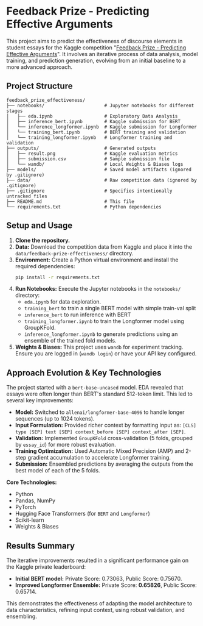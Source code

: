 # Feedback Prize - Predicting Effective Arguments

This project aims to predict the effectiveness of discourse elements in student essays for the Kaggle competition "[Feedback Prize - Predicting Effective Arguments](https://www.kaggle.com/competitions/feedback-prize-effectiveness)". It involves an iterative process of data analysis, model training, and prediction generation, evolving from an initial baseline to a more advanced approach.

## Project Structure

```
feedback_prize_effectiveness/
├── notebooks/                      # Jupyter notebooks for different stages
│   ├── eda.ipynb                   # Exploratory Data Analysis
│   ├── inference_bert.ipynb        # Kaggle submission for BERT
│   └── inference_longformer.ipynb  # Kaggle submission for Longformer
│   └── training_bert.ipynb         # BERT training and validation
│   └── training_longformer.ipynb   # Longformer training and validation
├── outputs/                        # Generated outputs
│   ├── result.png                  # Kaggle evaluation metrics
│   ├── submission.csv              # Sample submission file
│   └── wandb/                      # Local Weights & Biases logs
├── models/                         # Saved model artifacts (ignored by .gitignore)
├── data/                           # Raw competition data (ignored by .gitignore)
├── .gitignore                      # Specifies intentionally untracked files
├── README.md                       # This file
└── requirements.txt                # Python dependencies
```

## Setup and Usage

1.  **Clone the repository.**
2.  **Data:** Download the competition data from Kaggle and place it into the `data/feedback-prize-effectiveness/` directory.
3.  **Environment:** Create a Python virtual environment and install the required dependencies:
    ```bash
    pip install -r requirements.txt
    ```
4.  **Run Notebooks:** Execute the Jupyter notebooks in the `notebooks/` directory:
    * `eda.ipynb` for data exploration.
    * `training_bert` to train a single BERT model with simple train-val split
    * `inference_bert` to run inference with BERT
    * `training_longformer.ipynb` to train the Longformer model using GroupKFold.
    * `inference_longformer.ipynb` to generate predictions using an ensemble of the trained fold models.
5.  **Weights & Biases:** This project uses `wandb` for experiment tracking. Ensure you are logged in (`wandb login`) or have your API key configured.

## Approach Evolution & Key Technologies

The project started with a `bert-base-uncased` model. EDA revealed that essays were often longer than BERT's standard 512-token limit. This led to several key improvements:

* **Model:** Switched to `allenai/longformer-base-4096` to handle longer sequences (up to 1024 tokens).
* **Input Formulation:** Provided richer context by formatting input as: `[CLS] type [SEP] text [SEP] context_before [SEP] context_after [SEP]`.
* **Validation:** Implemented `GroupKFold` cross-validation (5 folds, grouped by `essay_id`) for more robust evaluation.
* **Training Optimization:** Used Automatic Mixed Precision (AMP) and 2-step gradient accumulation to accelerate Longformer training.
* **Submission:** Ensembled predictions by averaging the outputs from the best model of each of the 5 folds.

**Core Technologies:**
* Python
* Pandas, NumPy
* PyTorch
* Hugging Face Transformers (for `BERT` and `Longformer`)
* Scikit-learn
* Weights & Biases

## Results Summary

The iterative improvements resulted in a significant performance gain on the Kaggle private leaderboard:

* **Initial BERT model:** Private Score: 0.73063, Public Score: 0.75670.
* **Improved Longformer Ensemble:** Private Score: **0.65826**, Public Score: 0.65714.

This demonstrates the effectiveness of adapting the model architecture to data characteristics, refining input context, using robust validation, and ensembling.
